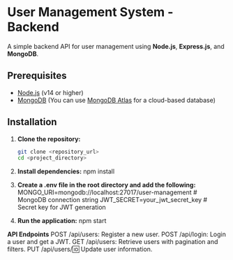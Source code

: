 # User Management System - Backend

A simple backend API for user management using **Node.js**, **Express.js**, and **MongoDB**.

## Prerequisites

- [Node.js](https://nodejs.org/en/) (v14 or higher)
- [MongoDB](https://www.mongodb.com/) (You can use [MongoDB Atlas](https://www.mongodb.com/cloud/atlas) for a cloud-based database)

## Installation

1. **Clone the repository:**

   ```bash
   git clone <repository_url>
   cd <project_directory>

2. **Install dependencies:**
    npm install

3. **Create a .env file in the root directory and add the following:**
    MONGO_URI=mongodb://localhost:27017/user-management  # MongoDB connection string
    JWT_SECRET=your_jwt_secret_key  # Secret key for JWT generation

4. **Run the application:**
    npm start

**API Endpoints**
POST /api/users: Register a new user.
POST /api/login: Login a user and get a JWT.
GET /api/users: Retrieve users with pagination and filters.
PUT /api/users/:id: Update user information.